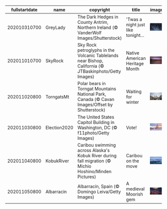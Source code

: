 |fullstartdate|name|copyright|title|image|
|--|--|--|--|--|
202010310700|GreyLady|The Dark Hedges in County Antrim, Northern Ireland (© VanderWolf Images/Shutterstock)|'Twas a night just like tonight…|![](/en-US/2020/11/202010310700GreyLady.jpg)|
202011010700|SkyRock|Sky Rock petroglyphs in the Volcanic Tablelands near Bishop, California (© JTBaskinphoto/Getty Images)|Native American Heritage Month|![](/en-US/2020/11/202011010700SkyRock.jpg)|
202011020800|TorngatsMt|Polar bears in Torngat Mountains National Park, Canada (© Cavan Images/Offset by Shutterstock)|Waiting for winter|![](/en-US/2020/11/202011020800TorngatsMt.jpg)|
202011030800|Election2020|The United States Capitol Building in Washington, DC (© f11photo/Getty Images)|Vote!|![](/en-US/2020/11/202011030800Election2020.jpg)|
202011040800|KobukRiver|Caribou swimming across Alaska's Kobuk River during fall migration (© Michio Hoshino/Minden Pictures)|Caribou on the move|![](/en-US/2020/11/202011040800KobukRiver.jpg)|
202011050800|Albarracin|Albarracín, Spain (© Domingo Leiva/Getty Images)|A medieval Moorish gem|![](/en-US/2020/11/202011050800Albarracin.jpg)|
